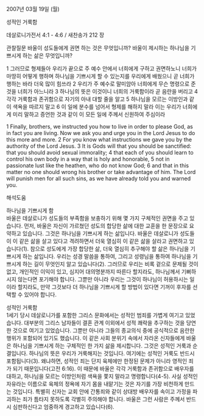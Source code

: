 2007년 03월 19일 (월)

성적인 거룩함



데살로니가전서 4:1 - 4:6 / 새찬송가 212 장


관찰질문
바울이 성도들에게 권면 하는 것은 무엇입니까?
바울이 제시하는 하나님을 기쁘시게 하는 삶은 무엇입니까?

1 그러므로 형제들아 우리가 끝으로 주 예수 안에서 너희에게 구하고 권면하노니 너희가 마땅히 어떻게 행하며 하나님을 기쁘시게 할 수 있는지를 우리에게 배웠으니 곧 너희가 행하는 바라 더욱 많이 힘쓰라 2 우리가 주 예수로 말미암아 너희에게 무슨 명령으로 준 것을 너희가 아느니라 3 하나님의 뜻은 이것이니 너희의 거룩함이라 곧 음란을 버리고 4 각각 거룩함과 존귀함으로 자기의 아내 대할 줄을 알고 5 하나님을 모르는 이방인과 같이 색욕을 따르지 말고 6 이 일에 분수를 넘어서 형제를 해하지 말라 이는 우리가 너희에게 미리 말하고 증언한 것과 같이 이 모든 일에 주께서 신원하여 주심이라  

1 Finally, brothers, we instructed you how to live in order to please God, as in fact you are living. Now we ask you and urge you in the Lord Jesus to do  this more and more. 2 For you know what instructions we gave you by the authority of the Lord Jesus. 3 It is Gods will that you should be sanctified: that  you should avoid sexual immorality; 4 that each of you should learn to control his own body in a way that is holy and honorable, 
5 not in passionate lust  like the heathen, who do not know God; 6 and that in this matter no one should wrong his brother or take advantage of him. The Lord will punish men for  all such sins, as we have already told you and warned you.

해석도움





하나님을 기쁘시게 함  
바울은 데살로니가 성도들의 부족함을 보충하기 위해 몇 가지 구체적인 권면을 주고 있습니다. 먼저, 바울은 자신이 가르쳤던 성도의 합당한 삶에 대한 교훈을 한 문장으로 요약하고 있습니다. 그것은 하나님을 기쁘시게 하는 삶입니다. 바울은 데살로니가 성도들이 이 같은 삶을 살고 있다고 격려하면서 더욱 열심히 이 같은 삶을 살라고 권면하고 있습니다(1). 참으로 성도에게 가장 합당한 삶, 더욱 열심히 추구해야 할 삶은 하나님을 기쁘시게 하는 삶입니다. 우리는 성경 말씀을 통하여, 그리고 성령님을 통하여 하나님을 기쁘시게 하는 길이 무엇인지 알고 있습니다(2). 그러므로 우리는 비록 겉으로 문제될 것이 없고, 개인적인 이익이 있고, 심지어 대의명분까지 따른다 할지라도, 하나님께서 기뻐하시지 않는다면 포기해야 합니다. 그뿐만 아니라 우리는 그것이 하나님이 허용하시는 일이라 할지라도, 만약 그것보다 더 하나님을 기쁘시게 할 방법이 있다면 기꺼이 후자를 선택할 수 있어야 합니다. 

성적인 거룩함  
1세기 당시 데살로니가를 포함한 그리스 문화에서는 성적인 범죄를 가볍게 여기고 있었습니다. 대부분의 그리스 남자들이 결혼 관계 이외에서 성적 쾌락을 추구하는 것을 당연한 것으로 여기고 있었습니다. 그뿐만 아니라 그들의 종교의식 중에 공식적으로 음란한 행위가 포함되어 있기도 했습니다. 이 같은 사회 분위기 속에서 자라온 신자들에게 바울은 하나님을 기쁘시게 하는 구체적인 한 가지 삶을 제시합니다. 그것은 성적인 거룩과 순결입니다. 하나님의 뜻은 우리가 거룩해지는 것입니다. 여기에는 성적인 거룩도 반드시 포함됩니다(3). 왜냐하면, 성적인 죄는 단지 육체에만 한정된 문제가 아니라 영적인 죄가 되기 때문입니다(고전 6:16). 이 때문에 바울은 각각 거룩함과 존귀함으로 배우자를 대하고, 하나님을 모르는 이방인처럼 색욕을 쫓지 말라고 명령합니다(4-5). 사실 성적인 자유라는 이름으로 육체의 정욕에 자기 몸을 내맡기는 것은 자기를 가장 비천하게 만드는 것입니다. 특별히 신자는 교회 안에 간통죄와 같이 상대방 배우자를 속이고 가정을 파괴하는 죄가 틈타지 못하도록 각별히 주의해야 합니다. 바울은 그런 사람은 주께서 반드시 심판하신다고 엄중하게 경고하고 있습니다(6).